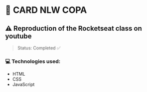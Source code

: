 # 🚀 CARD NLW COPA 



## ⚠ Reproduction of the Rocketseat class on youtube

> Status: Completed ✅

### 💻 Technologies used:

+ HTML
+ CSS
+ JavaScript
